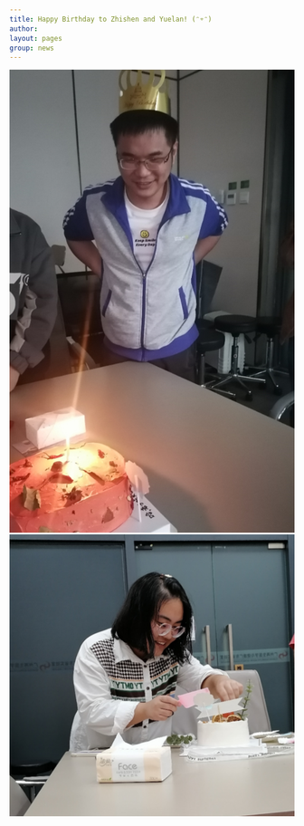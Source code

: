```yaml
---
title: Happy Birthday to Zhishen and Yuelan! (ᵔ⌔ᵔ)
author:
layout: pages
group: news
---
```

<span class="image fit"><img src="/images/ZS_Birthday2023.jpg"   alt="ZS_Birthday2023"     class="img-responsive"></span>
<span class="image fit"><img src="/images/YL_BDay2023.jpg"   alt="YL_BDay2023"     class="img-responsive"></span>
